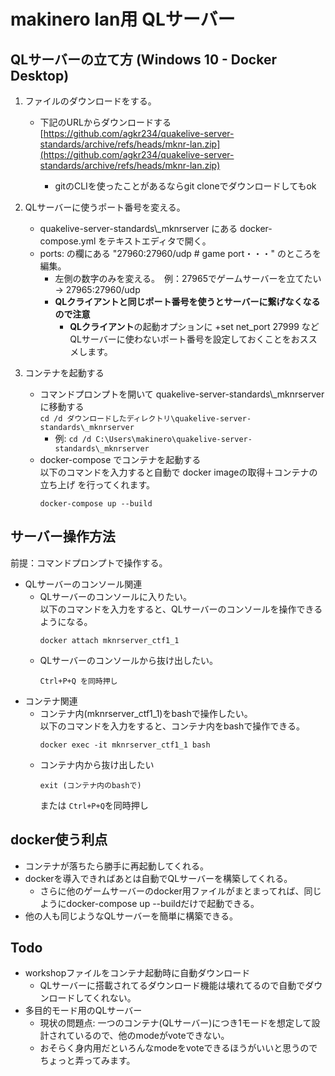 # makinero lan用 QLサーバー

## QLサーバーの立て方 (Windows 10 - Docker Desktop)
1. ファイルのダウンロードをする。
    - 下記のURLからダウンロードする  
        [https://github.com/agkr234/quakelive-server-standards/archive/refs/heads/mknr-lan.zip](https://github.com/agkr234/quakelive-server-standards/archive/refs/heads/mknr-lan.zip)

        - gitのCLIを使ったことがあるならgit cloneでダウンロードしてもok

2. QLサーバーに使うポート番号を変える。
    - quakelive-server-standards\\_mknrserver にある docker-compose.yml をテキストエディタで開く。
    - ports: の欄にある "27960:27960/udp # game port・・・" のところを編集。
        - 左側の数字のみを変える。　例：27965でゲームサーバーを立てたい → 27965:27960/udp
        - **QLクライアントと同じポート番号を使うとサーバーに繋げなくなるので注意**
          - **QLクライアント**の起動オプションに +set net_port 27999 などQLサーバーに使わないポート番号を設定しておくことをおススメします。

3. コンテナを起動する
    - コマンドプロンプトを開いて quakelive-server-standards\\_mknrserver に移動する  
    ```cd /d ダウンロードしたディレクトリ\quakelive-server-standards\_mknrserver```  
      - 例: ```cd /d C:\Users\makinero\quakelive-server-standards\_mknrserver```
    - docker-compose でコンテナを起動する  
      以下のコマンドを入力すると自動で docker imageの取得＋コンテナの立ち上げ を行ってくれます。
        ```
        docker-compose up --build
        ```
        

## サーバー操作方法
前提：コマンドプロンプトで操作する。
- QLサーバーのコンソール関連
  - QLサーバーのコンソールに入りたい。  
    以下のコマンドを入力をすると、QLサーバーのコンソールを操作できるようになる。
    ```
    docker attach mknrserver_ctf1_1
    ```
  - QLサーバーのコンソールから抜け出したい。  
    ```
    Ctrl+P+Q を同時押し
    ```
- コンテナ関連
  - コンテナ内(mknrserver_ctf1_1)をbashで操作したい。  
    以下のコマンドを入力をすると、コンテナ内をbashで操作できる。  
    ```
    docker exec -it mknrserver_ctf1_1 bash
    ```
  - コンテナ内から抜け出したい
    ```
    exit (コンテナ内のbashで)
    ```
    または `Ctrl+P+Q`を同時押し
    
## docker使う利点
- コンテナが落ちたら勝手に再起動してくれる。
- dockerを導入できればあとは自動でQLサーバーを構築してくれる。
  - さらに他のゲームサーバーのdocker用ファイルがまとまってれば、同じようにdocker-compose up --buildだけで起動できる。
- 他の人も同じようなQLサーバーを簡単に構築できる。

## Todo
- workshopファイルをコンテナ起動時に自動ダウンロード
  - QLサーバーに搭載されてるダウンロード機能は壊れてるので自動でダウンロードしてくれない。
- 多目的モード用のQLサーバー
  - 現状の問題点: 一つのコンテナ(QLサーバー)につき1モードを想定して設計されているので、他のmodeがvoteできない。
  - おそらく身内用だといろんなmodeをvoteできるほうがいいと思うのでちょっと弄ってみます。